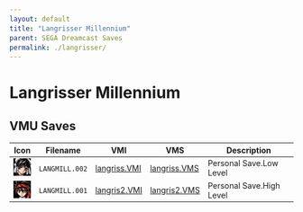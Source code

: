 ```yaml
---
layout: default
title: "Langrisser Millennium"
parent: SEGA Dreamcast Saves
permalink: ./langrisser/
---
```

# Langrisser Millennium

## VMU Saves

| Icon | Filename | VMI | VMS | Description |
|------|----------|-----|-----|-------------|
| ![Langrisser Millennium](../icons/LANGMILL.002.GIF) | `LANGMILL.002` | [langriss.VMI](langriss.VMI) | [langriss.VMS](langriss.VMS) | Personal Save.Low Level |
| ![Langrisser Millennium](../icons/LANGMILL.001.GIF) | `LANGMILL.001` | [langris2.VMI](langris2.VMI) | [langris2.VMS](langris2.VMS) | Personal Save.High Level |
